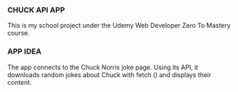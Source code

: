 ### CHUCK API APP

This is my school project under the Udemy Web Developer Zero To Mastery course.

### APP IDEA 

The app connects to the Chuck Norris joke page. Using its API, it downloads random jokes about Chuck with fetch () and displays their content.

